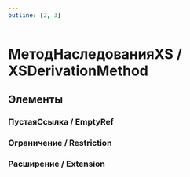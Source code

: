 ```yaml
---
outline: [2, 3]
---
```


# МетодНаследованияXS / XSDerivationMethod


## Элементы


### ПустаяСсылка / EmptyRef


### Ограничение / Restriction


### Расширение / Extension

